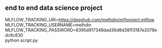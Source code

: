## end to end data science project

MLFLOW_TRACKING_URI=https://dagshub.com/meIhdin/ml1project.mlflow \
MLFLOW_TRACKING_USERNAME=meIhdin \
MLFLOW_TRACKING_PASSWORD=8395d917348dad36d8d381f3187e2078edc6c630 \
python script.py

  